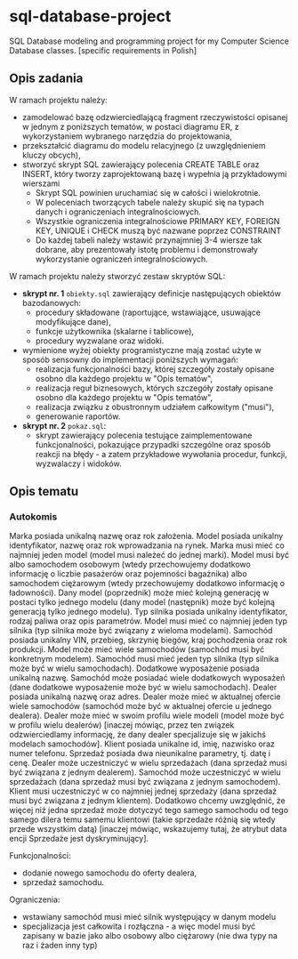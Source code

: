 # sql-database-project
SQL Database modeling and programming project for my Computer Science Database classes. [specific requirements in Polish]

## Opis zadania
W ramach projektu należy:
* zamodelować bazę odzwierciedlającą fragment rzeczywistości opisanej w jednym z poniższych tematów, w postaci diagramu ER, z wykorzystaniem wybranego narzędzia do projektowania,
* przekształcić diagramu do modelu relacyjnego (z uwzględnieniem kluczy obcych),
* stworzyć skrypt SQL zawierający polecenia CREATE TABLE oraz INSERT, który tworzy zaprojektowaną bazę i wypełnia ją przykładowymi wierszami
  * Skrypt SQL powinien uruchamiać się w całości i wielokrotnie.
  * W poleceniach tworzących tabele należy skupić się na typach danych i ograniczeniach integralnościowych.
  * Wszystkie ograniczenia integralnościowe PRIMARY KEY, FOREIGN KEY, UNIQUE i CHECK muszą być nazwane poprzez CONSTRAINT
  * Do każdej tabeli należy wstawić przynajmniej 3-4 wiersze tak dobrane, aby prezentowały istotę problemu i demonstrowały wykorzystanie ograniczeń integralnościowych.

W ramach projektu należy stworzyć zestaw skryptów SQL:
* **skrypt nr. 1** `obiekty.sql` zawierający definicje następujących obiektów bazodanowych:
  * procedury składowane (raportujące, wstawiające, usuwające modyfikujące dane),
  * funkcje użytkownika (skalarne i tablicowe),
  * procedury wyzwalane oraz widoki.
* wymienione wyżej obiekty programistyczne mają zostać użyte w sposób sensowny do implementacji poniższych wymagań: 
  * realizacja funkcjonalności bazy, której szczegóły zostały opisane osobno dla każdego projektu w "Opis tematów",
  * realizacja reguł biznesowych, których szczegóły zostały opisane osobno dla każdego projektu w "Opis tematów",
  * realizacja związku z obustronnym udziałem całkowitym ("musi"),
  * generowanie raportów.
 * **skrypt nr. 2** `pokaz.sql`:
   * skrypt zawierający polecenia testujące zaimplementowane funkcjonalności, pokazujące przypadki szczególne oraz sposób reakcji na błędy - a zatem przykładowe wywołania procedur, funkcji, wyzwalaczy i widoków.

## Opis tematu
### Autokomis
Marka posiada unikalną nazwę oraz rok założenia. Model posiada unikalny identyfikator, nazwę oraz rok wprowadzania na rynek. Marka musi mieć co najmniej jeden model (model musi należeć do jednej marki). Model musi być albo samochodem osobowym (wtedy przechowujemy dodatkowo informację o liczbie pasażerów oraz pojemności bagażnika) albo samochodem ciężarowym (wtedy przechowujemy dodatkowo informację o ładowności). Dany model (poprzednik) może mieć kolejną generację w postaci tylko jednego modelu (dany model (następnik) może być kolejną generacją tylko jednego modelu). Typ silnika posiada unikalny identyfikator, rodzaj paliwa oraz opis parametrów. Model musi mieć co najmniej jeden typ silnika (typ silnika może być związany z wieloma modelami). Samochód posiada unikalny VIN, przebieg, skrzynię biegów, kraj pochodzenia oraz rok produkcji. Model może mieć wiele samochodów (samochód musi być konkretnym modelem). Samochód musi mieć jeden typ silnika (typ silnika może być w wielu samochodach). Dodatkowe wyposażenie posiada unikalną nazwę. Samochód może posiadać wiele dodatkowych wyposażeń (dane dodatkowe wyposażenie może być w wielu samochodach). Dealer posiada unikalną nazwę oraz adres. Dealer może mieć w aktualnej ofercie wiele samochodów (samochód może być w aktualnej ofercie u jednego dealera). Dealer może mieć w swoim profilu wiele modeli (model może być w profilu wielu dealerów) [inaczej mówiąc, przez ten związek odzwierciedlamy informację, że dany dealer specjalizuje się w jakichś modelach samochodów]. Klient posiada unikalne id, imię, nazwisko oraz numer telefonu. Sprzedaż posiada dwa nieunikalne parametry, tj. datę i cenę. Dealer może uczestniczyć w wielu sprzedażach (dana sprzedaż musi być związana z jednym dealerem). Samochód może uczestniczyć w wielu sprzedażach (dana sprzedaż musi być związana z jednym samochodem). Klient musi uczestniczyć w co najmniej jednej sprzedaży (dana sprzedaż musi być związana z jednym klientem). Dodatkowo chcemy uwzględnić, że więcej niż jedna sprzedaż może dotyczyć tego samego samochodu od tego samego dilera temu samemu klientowi (takie sprzedaże różnią się wtedy przede wszystkim datą) [inaczej mówiąc, wskazujemy tutaj, że atrybut data encji Sprzedaże jest dyskryminujący].

Funkcjonalności:
* dodanie nowego samochodu do oferty dealera,
* sprzedaż samochodu.

Ograniczenia:
* wstawiany samochód musi mieć silnik występujący w danym modelu
* specjalizacja jest całkowita i rozłączna - a więc model musi być zapisany w bazie jako albo osobowy albo ciężarowy (nie dwa typy na raz i żaden inny typ)
